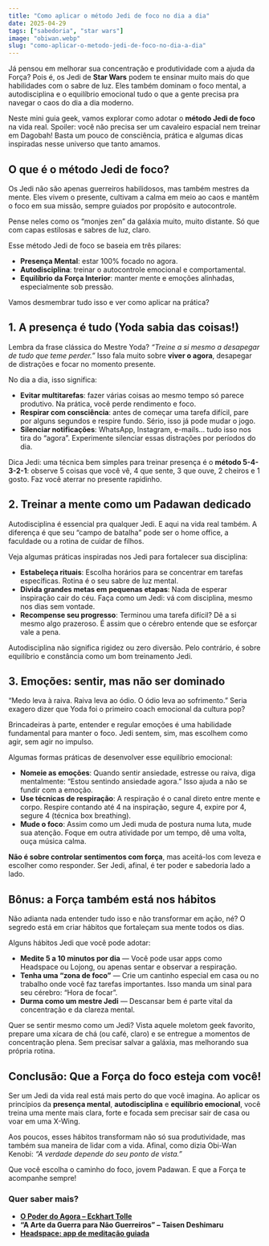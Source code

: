 ```yaml
---
title: "Como aplicar o método Jedi de foco no dia a dia"
date: 2025-04-29
tags: ["sabedoria", "star wars"] 
image: "obiwan.webp"
slug: "como-aplicar-o-metodo-jedi-de-foco-no-dia-a-dia"
---
```


Já pensou em melhorar sua concentração e produtividade com a ajuda da Força? Pois é, os Jedi de **Star Wars** podem te ensinar muito mais do que habilidades com o sabre de luz. Eles também dominam o foco mental, a autodisciplina e o equilíbrio emocional tudo o que a gente precisa pra navegar o caos do dia a dia moderno.

Neste mini guia geek, vamos explorar como adotar o **método Jedi de foco** na vida real. Spoiler: você não precisa ser um cavaleiro espacial nem treinar em Dagobah! Basta um pouco de consciência, prática e algumas dicas inspiradas nesse universo que tanto amamos.

## O que é o método Jedi de foco?

Os Jedi não são apenas guerreiros habilidosos, mas também mestres da mente. Eles vivem o presente, cultivam a calma em meio ao caos e mantêm o foco em sua missão, sempre guiados por propósito e autocontrole.

Pense neles como os “monjes zen” da galáxia muito, muito distante. Só que com capas estilosas e sabres de luz, claro.

Esse método Jedi de foco se baseia em três pilares:

*   **Presença Mental**: estar 100% focado no agora.
*   **Autodisciplina**: treinar o autocontrole emocional e comportamental.
*   **Equilíbrio da Força Interior**: manter mente e emoções alinhadas, especialmente sob pressão.

Vamos desmembrar tudo isso e ver como aplicar na prática?

## 1. A presença é tudo (Yoda sabia das coisas!)

Lembra da frase clássica do Mestre Yoda? _“Treine a si mesmo a desapegar de tudo que teme perder.”_ Isso fala muito sobre **viver o agora**, desapegar de distrações e focar no momento presente.

No dia a dia, isso significa:

*   **Evitar multitarefas**: fazer várias coisas ao mesmo tempo só parece produtivo. Na prática, você perde rendimento e foco.
*   **Respirar com consciência**: antes de começar uma tarefa difícil, pare por alguns segundos e respire fundo. Sério, isso já pode mudar o jogo.
*   **Silenciar notificações**: WhatsApp, Instagram, e-mails… tudo isso nos tira do “agora”. Experimente silenciar essas distrações por períodos do dia.

Dica Jedi: uma técnica bem simples para treinar presença é o **método 5-4-3-2-1**: observe 5 coisas que você vê, 4 que sente, 3 que ouve, 2 cheiros e 1 gosto. Faz você aterrar no presente rapidinho.

## 2. Treinar a mente como um Padawan dedicado

Autodisciplina é essencial pra qualquer Jedi. E aqui na vida real também. A diferença é que seu “campo de batalha” pode ser o home office, a faculdade ou a rotina de cuidar de filhos.

Veja algumas práticas inspiradas nos Jedi para fortalecer sua disciplina:

*   **Estabeleça rituais**: Escolha horários para se concentrar em tarefas específicas. Rotina é o seu sabre de luz mental.
*   **Divida grandes metas em pequenas etapas**: Nada de esperar inspiração cair do céu. Faça como um Jedi: vá com disciplina, mesmo nos dias sem vontade.
*   **Recompense seu progresso**: Terminou uma tarefa difícil? Dê a si mesmo algo prazeroso. É assim que o cérebro entende que se esforçar vale a pena.

Autodisciplina não significa rigidez ou zero diversão. Pelo contrário, é sobre equilíbrio e constância como um bom treinamento Jedi.

## 3. Emoções: sentir, mas não ser dominado

“Medo leva à raiva. Raiva leva ao ódio. O ódio leva ao sofrimento.” Seria exagero dizer que Yoda foi o primeiro coach emocional da cultura pop?

Brincadeiras à parte, entender e regular emoções é uma habilidade fundamental para manter o foco. Jedi sentem, sim, mas escolhem como agir, sem agir no impulso.

Algumas formas práticas de desenvolver esse equilíbrio emocional:

*   **Nomeie as emoções**: Quando sentir ansiedade, estresse ou raiva, diga mentalmente: “Estou sentindo ansiedade agora.” Isso ajuda a não se fundir com a emoção.
*   **Use técnicas de respiração**: A respiração é o canal direto entre mente e corpo. Respire contando até 4 na inspiração, segure 4, expire por 4, segure 4 (técnica box breathing).
*   **Mude o foco**: Assim como um Jedi muda de postura numa luta, mude sua atenção. Foque em outra atividade por um tempo, dê uma volta, ouça música calma.

**Não é sobre controlar sentimentos com força**, mas aceitá-los com leveza e escolher como responder. Ser Jedi, afinal, é ter poder e sabedoria lado a lado.

## Bônus: a Força também está nos hábitos

Não adianta nada entender tudo isso e não transformar em ação, né? O segredo está em criar hábitos que fortaleçam sua mente todos os dias.

Alguns hábitos Jedi que você pode adotar:

*   **Medite 5 a 10 minutos por dia** — Você pode usar apps como Headspace ou Lojong, ou apenas sentar e observar a respiração.
*   **Tenha uma “zona de foco”** — Crie um cantinho especial em casa ou no trabalho onde você faz tarefas importantes. Isso manda um sinal para seu cérebro: “Hora de focar”.
*   **Durma como um mestre Jedi** — Descansar bem é parte vital da concentração e da clareza mental.

Quer se sentir mesmo como um Jedi? Vista aquele moletom geek favorito, prepare uma xícara de chá (ou café, claro) e se entregue a momentos de concentração plena. Sem precisar salvar a galáxia, mas melhorando sua própria rotina.

## Conclusão: Que a Força do foco esteja com você!

Ser um Jedi da vida real está mais perto do que você imagina. Ao aplicar os princípios da **presença mental**, **autodisciplina** e **equilíbrio emocional**, você treina uma mente mais clara, forte e focada sem precisar sair de casa ou voar em uma X-Wing.

Aos poucos, esses hábitos transformam não só sua produtividade, mas também sua maneira de lidar com a vida. Afinal, como dizia Obi-Wan Kenobi: _“A verdade depende do seu ponto de vista.”_

Que você escolha o caminho do foco, jovem Padawan. E que a Força te acompanhe sempre!

### Quer saber mais?

*   **[O Poder do Agora – Eckhart Tolle](https://amzn.to/4d2PqSZ)**
*   **“A Arte da Guerra para Não Guerreiros” – Taisen Deshimaru**
*   **[Headspace: app de meditação guiada](https://www.headspace.com/pt)**